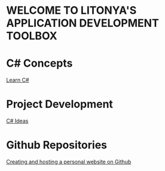 # WELCOME TO LITONYA'S APPLICATION DEVELOPMENT TOOLBOX

# C# Concepts
[Learn C#](https://www.tutorialspoint.com/csharp/index.htm)

# Project Development
[C# Ideas](https://dev.to/nerdjfpb/15-c-project-ideas-beginner-to-expert-with-tutorial-iio)

# Github Repositories
[Creating and hosting a personal website on Github](http://jmcglone.com/guides/github-pages/)